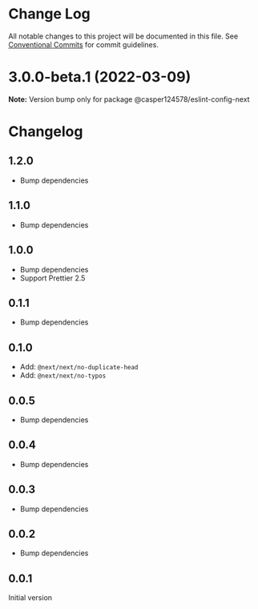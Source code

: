 # Change Log

All notable changes to this project will be documented in this file.
See [Conventional Commits](https://conventionalcommits.org) for commit guidelines.

# 3.0.0-beta.1 (2022-03-09)

**Note:** Version bump only for package @casper124578/eslint-config-next





# Changelog

## 1.2.0

- Bump dependencies

## 1.1.0

- Bump dependencies

## 1.0.0

- Bump dependencies
- Support Prettier 2.5

## 0.1.1

- Bump dependencies

## 0.1.0

- Add: `@next/next/no-duplicate-head`
- Add: `@next/next/no-typos`

## 0.0.5

- Bump dependencies

## 0.0.4

- Bump dependencies

## 0.0.3

- Bump dependencies

## 0.0.2

- Bump dependencies

## 0.0.1

Initial version
